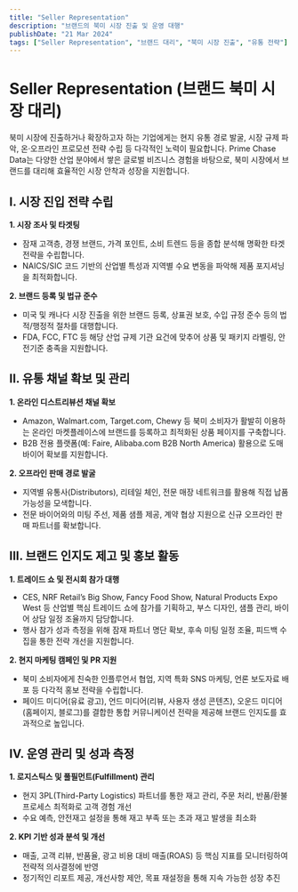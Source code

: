 ```yaml
---
title: "Seller Representation"
description: "브랜드의 북미 시장 진출 및 운영 대행"
publishDate: "21 Mar 2024"
tags: ["Seller Representation", "브랜드 대리", "북미 시장 진출", "유통 전략"]
---
```


# Seller Representation (브랜드 북미 시장 대리)

북미 시장에 진출하거나 확장하고자 하는 기업에게는 현지 유통 경로 발굴, 시장 규제 파악, 온·오프라인 프로모션 전략 수립 등 다각적인 노력이 필요합니다. Prime Chase Data는 다양한 산업 분야에서 쌓은 글로벌 비즈니스 경험을 바탕으로, 북미 시장에서 브랜드를 대리해 효율적인 시장 안착과 성장을 지원합니다.

## I. 시장 진입 전략 수립

**1. 시장 조사 및 타겟팅**  
- 잠재 고객층, 경쟁 브랜드, 가격 포인트, 소비 트렌드 등을 종합 분석해 명확한 타겟 전략을 수립합니다.  
- NAICS/SIC 코드 기반의 산업별 특성과 지역별 수요 변동을 파악해 제품 포지셔닝을 최적화합니다.

**2. 브랜드 등록 및 법규 준수**  
- 미국 및 캐나다 시장 진출을 위한 브랜드 등록, 상표권 보호, 수입 규정 준수 등의 법적/행정적 절차를 대행합니다.  
- FDA, FCC, FTC 등 해당 산업 규제 기관 요건에 맞추어 상품 및 패키지 라벨링, 안전기준 충족을 지원합니다.

## II. 유통 채널 확보 및 관리

**1. 온라인 디스트리뷰션 채널 확보**  
- Amazon, Walmart.com, Target.com, Chewy 등 북미 소비자가 활발히 이용하는 온라인 마켓플레이스에 브랜드를 등록하고 최적화된 상품 페이지를 구축합니다.  
- B2B 전용 플랫폼(예: Faire, Alibaba.com B2B North America) 활용으로 도매 바이어 확보를 지원합니다.

**2. 오프라인 판매 경로 발굴**  
- 지역별 유통사(Distributors), 리테일 체인, 전문 매장 네트워크를 활용해 직접 납품 가능성을 모색합니다.  
- 전문 바이어와의 미팅 주선, 제품 샘플 제공, 계약 협상 지원으로 신규 오프라인 판매 파트너를 확보합니다.

## III. 브랜드 인지도 제고 및 홍보 활동

**1. 트레이드 쇼 및 전시회 참가 대행**  
- CES, NRF Retail’s Big Show, Fancy Food Show, Natural Products Expo West 등 산업별 핵심 트레이드 쇼에 참가를 기획하고, 부스 디자인, 샘플 관리, 바이어 상담 일정 조율까지 담당합니다.  
- 행사 참가 성과 측정을 위해 잠재 파트너 명단 확보, 후속 미팅 일정 조율, 피드백 수집을 통한 전략 개선을 지원합니다.

**2. 현지 마케팅 캠페인 및 PR 지원**  
- 북미 소비자에게 친숙한 인플루언서 협업, 지역 특화 SNS 마케팅, 언론 보도자료 배포 등 다각적 홍보 전략을 수립합니다.  
- 페이드 미디어(유료 광고), 언드 미디어(리뷰, 사용자 생성 콘텐츠), 오운드 미디어(홈페이지, 블로그)를 결합한 통합 커뮤니케이션 전략을 제공해 브랜드 인지도를 효과적으로 높입니다.

## IV. 운영 관리 및 성과 측정

**1. 로지스틱스 및 풀필먼트(Fulfillment) 관리**  
- 현지 3PL(Third-Party Logistics) 파트너를 통한 재고 관리, 주문 처리, 반품/환불 프로세스 최적화로 고객 경험 개선  
- 수요 예측, 안전재고 설정을 통해 재고 부족 또는 초과 재고 발생을 최소화

**2. KPI 기반 성과 분석 및 개선**  
- 매출, 고객 리뷰, 반품율, 광고 비용 대비 매출(ROAS) 등 핵심 지표를 모니터링하여 전략적 의사결정에 반영  
- 정기적인 리포트 제공, 개선사항 제안, 목표 재설정을 통해 지속 가능한 성장 추진